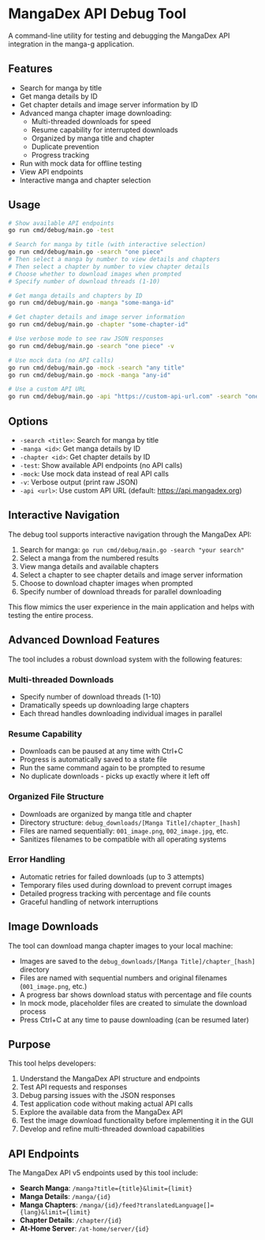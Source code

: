 # MangaDex API Debug Tool

A command-line utility for testing and debugging the MangaDex API integration in the manga-g application.

## Features

- Search for manga by title
- Get manga details by ID
- Get chapter details and image server information by ID
- Advanced manga chapter image downloading:
  - Multi-threaded downloads for speed
  - Resume capability for interrupted downloads
  - Organized by manga title and chapter
  - Duplicate prevention
  - Progress tracking
- Run with mock data for offline testing
- View API endpoints
- Interactive manga and chapter selection

## Usage

```bash
# Show available API endpoints
go run cmd/debug/main.go -test

# Search for manga by title (with interactive selection)
go run cmd/debug/main.go -search "one piece"
# Then select a manga by number to view details and chapters
# Then select a chapter by number to view chapter details
# Choose whether to download images when prompted
# Specify number of download threads (1-10)

# Get manga details and chapters by ID
go run cmd/debug/main.go -manga "some-manga-id"

# Get chapter details and image server information
go run cmd/debug/main.go -chapter "some-chapter-id"

# Use verbose mode to see raw JSON responses
go run cmd/debug/main.go -search "one piece" -v

# Use mock data (no API calls)
go run cmd/debug/main.go -mock -search "any title"
go run cmd/debug/main.go -mock -manga "any-id"

# Use a custom API URL
go run cmd/debug/main.go -api "https://custom-api-url.com" -search "one piece"
```

## Options

- `-search <title>`: Search for manga by title
- `-manga <id>`: Get manga details by ID
- `-chapter <id>`: Get chapter details by ID
- `-test`: Show available API endpoints (no API calls)
- `-mock`: Use mock data instead of real API calls
- `-v`: Verbose output (print raw JSON)
- `-api <url>`: Use custom API URL (default: https://api.mangadex.org)

## Interactive Navigation

The debug tool supports interactive navigation through the MangaDex API:

1. Search for manga: `go run cmd/debug/main.go -search "your search"`
2. Select a manga from the numbered results
3. View manga details and available chapters
4. Select a chapter to see chapter details and image server information
5. Choose to download chapter images when prompted
6. Specify number of download threads for parallel downloading

This flow mimics the user experience in the main application and helps with testing the entire process.

## Advanced Download Features

The tool includes a robust download system with the following features:

### Multi-threaded Downloads
- Specify number of download threads (1-10)
- Dramatically speeds up downloading large chapters
- Each thread handles downloading individual images in parallel

### Resume Capability
- Downloads can be paused at any time with Ctrl+C
- Progress is automatically saved to a state file
- Run the same command again to be prompted to resume
- No duplicate downloads - picks up exactly where it left off

### Organized File Structure
- Downloads are organized by manga title and chapter
- Directory structure: `debug_downloads/[Manga Title]/chapter_[hash]`
- Files are named sequentially: `001_image.png`, `002_image.jpg`, etc.
- Sanitizes filenames to be compatible with all operating systems

### Error Handling
- Automatic retries for failed downloads (up to 3 attempts)
- Temporary files used during download to prevent corrupt images
- Detailed progress tracking with percentage and file counts
- Graceful handling of network interruptions

## Image Downloads

The tool can download manga chapter images to your local machine:

- Images are saved to the `debug_downloads/[Manga Title]/chapter_[hash]` directory
- Files are named with sequential numbers and original filenames (`001_image.png`, etc.)
- A progress bar shows download status with percentage and file counts
- In mock mode, placeholder files are created to simulate the download process
- Press Ctrl+C at any time to pause downloading (can be resumed later)

## Purpose

This tool helps developers:

1. Understand the MangaDex API structure and endpoints
2. Test API requests and responses
3. Debug parsing issues with the JSON responses
4. Test application code without making actual API calls
5. Explore the available data from the MangaDex API
6. Test the image download functionality before implementing it in the GUI
7. Develop and refine multi-threaded download capabilities

## API Endpoints

The MangaDex API v5 endpoints used by this tool include:

- **Search Manga**: `/manga?title={title}&limit={limit}`
- **Manga Details**: `/manga/{id}`
- **Manga Chapters**: `/manga/{id}/feed?translatedLanguage[]={lang}&limit={limit}`
- **Chapter Details**: `/chapter/{id}`
- **At-Home Server**: `/at-home/server/{id}` 
